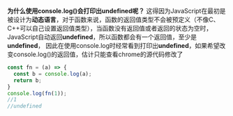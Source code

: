 **为什么使用console.log()会打印出undefined呢？**
 这得因为JavaScript在最初是被设计为**动态语言**，对于函数来说，函数的返回值类型不会被预定义（不像C、C++可以自己设置返回值类型），当函数没有返回值或者返回的状态为空时，JavaScript自动返回**undefined**，所以函数都会有一个返回值，至少是**undefined**， 因此在使用console.log时经常看到打印出**undefined**，如果希望改变console.log()的返回值，估计只能查看chrome的源代码修改了

```js
const fn = (a) => {
  const b = console.log(a);
  return b;
}
console.log(fn(1));
//1
//undefined
```

